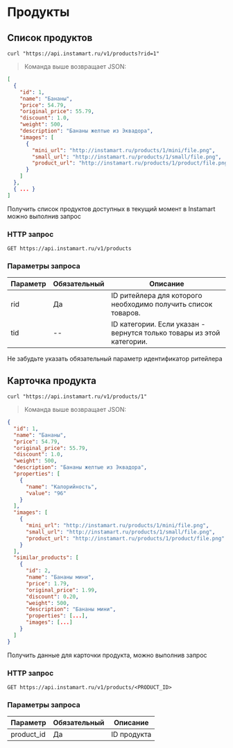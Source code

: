 # Продукты

## Список продуктов

```shell
curl "https://api.instamart.ru/v1/products?rid=1" 
```

> Команда выше возвращает JSON:

```json
[
  {
    "id": 1,
    "name": "Бананы",
    "price": 54.79,
    "original_price": 55.79,
    "discount": 1.0,
    "weight": 500,
    "description": "Бананы желтые из Эквадора",
    "images": [
      {
        "mini_url": "http://instamart.ru/products/1/mini/file.png",
        "small_url": "http://instamart.ru/products/1/small/file.png",
        "product_url": "http://instamart.ru/products/1/product/file.png"
      }
    ]
  },
  { ... }
]
```

Получить список продуктов доступных в текущий момент в Instamart можно выполнив запрос

### HTTP запрос

`GET https://api.instamart.ru/v1/products`

### Параметры запроса

Параметр | Обязательный | Описание
--------- | ------- | -----------
rid | Да | ID ритейлера для которого необходимо получить список товаров.
tid | -- | ID категории. Если указан - вернутся только товары из этой категории.  

<aside class="notice">
Не забудьте указать обязательный параметр идентификатор ритейлера
</aside>


## Карточка продукта

```shell
curl "https://api.instamart.ru/v1/products/1"
```

> Команда выше возвращает JSON:

```json
{
  "id": 1,
  "name": "Бананы",
  "price": 54.79,
  "original_price": 55.79,
  "discount": 1.0,
  "weight": 500,
  "description": "Бананы желтые из Эквадора",
  "properties": [
    {
      "name": "Калорийность",
      "value": "96"
    }
  ],
  "images": [
    {
      "mini_url": "http://instamart.ru/products/1/mini/file.png",
      "small_url": "http://instamart.ru/products/1/small/file.png",
      "product_url": "http://instamart.ru/products/1/product/file.png"
    }
  ],
  "similar_products": [
    {
      "id": 2,
      "name": "Бананы мини",
      "price": 1.79,
      "original_price": 1.99,
      "discount": 0.20,
      "weight": 500,
      "description": "Бананы мини",
      "properties": [...],
      "images": [...]
    }
  ]
}
```

Получить данные для карточки продукта, можно выполнив запрос

### HTTP запрос

`GET https://api.instamart.ru/v1/products/<PRODUCT_ID>`

### Параметры запроса

Параметр | Обязательный | Описание
--------- | ------- | -----------
product_id | Да | ID продукта

